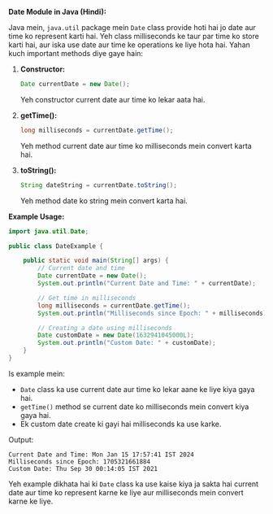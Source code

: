 **Date Module in Java (Hindi):**

Java mein, `java.util` package mein `Date` class provide hoti hai jo date aur time ko represent karti hai. Yeh class milliseconds ke taur par time ko store karti hai, aur iska use date aur time ke operations ke liye hota hai. Yahan kuch important methods diye gaye hain:

1. **Constructor:**
   ```java
   Date currentDate = new Date();
   ```
   Yeh constructor current date aur time ko lekar aata hai.

2. **getTime():**
   ```java
   long milliseconds = currentDate.getTime();
   ```
   Yeh method current date aur time ko milliseconds mein convert karta hai.

3. **toString():**
   ```java
   String dateString = currentDate.toString();
   ```
   Yeh method date ko string mein convert karta hai.

**Example Usage:**

```java
import java.util.Date;

public class DateExample {

    public static void main(String[] args) {
        // Current date and time
        Date currentDate = new Date();
        System.out.println("Current Date and Time: " + currentDate);

        // Get time in milliseconds
        long milliseconds = currentDate.getTime();
        System.out.println("Milliseconds since Epoch: " + milliseconds);

        // Creating a date using milliseconds
        Date customDate = new Date(1632941045000L);
        System.out.println("Custom Date: " + customDate);
    }
}
```

Is example mein:
- `Date` class ka use current date aur time ko lekar aane ke liye kiya gaya hai.
- `getTime()` method se current date ko milliseconds mein convert kiya gaya hai.
- Ek custom date create ki gayi hai milliseconds ka use karke.

Output:
```
Current Date and Time: Mon Jan 15 17:57:41 IST 2024
Milliseconds since Epoch: 1705321661884
Custom Date: Thu Sep 30 00:14:05 IST 2021
```

Yeh example dikhata hai ki `Date` class ka use kaise kiya ja sakta hai current date aur time ko represent karne ke liye aur milliseconds mein convert karne ke liye.